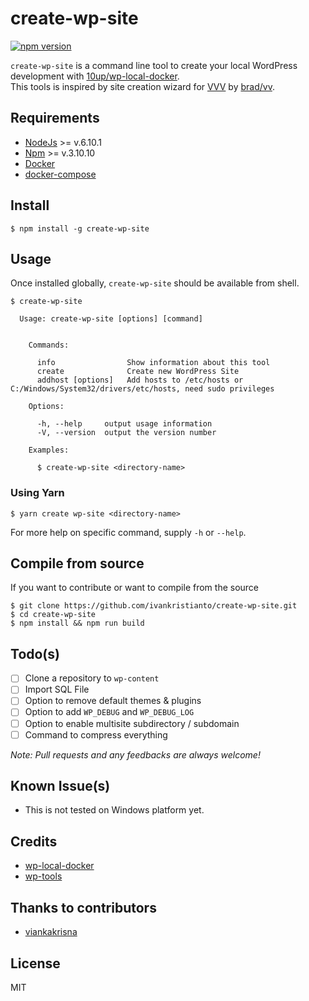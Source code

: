 create-wp-site
==============

[![npm version](https://img.shields.io/npm/v/create-wp-site.svg?style=flat)](https://www.npmjs.com/package/create-wp-site)

`create-wp-site` is a command line tool to create your local WordPress development 
with [10up/wp-local-docker](https://github.com/10up/wp-local-docker).  
This tools is inspired by site creation wizard for [VVV](https://github.com/Varying-Vagrant-Vagrants/VVV) by [brad/vv](https://github.com/bradp/vv).  

## Requirements

* [NodeJs](https://nodejs.org/en/) >= v.6.10.1
* [Npm](https://www.npmjs.com/) >= v.3.10.10
* [Docker](https://www.docker.com/)
* [docker-compose](https://docs.docker.com/compose/)


## Install

```
$ npm install -g create-wp-site
```

## Usage

Once installed globally, `create-wp-site` should be available from shell.

```
$ create-wp-site

  Usage: create-wp-site [options] [command]
  
  
    Commands:
  
      info                Show information about this tool
      create              Create new WordPress Site
      addhost [options]   Add hosts to /etc/hosts or C:/Windows/System32/drivers/etc/hosts, need sudo privileges
  
    Options:
  
      -h, --help     output usage information
      -V, --version  output the version number
  
    Examples:
  
      $ create-wp-site <directory-name>
```

### Using Yarn  
```
$ yarn create wp-site <directory-name>
```

For more help on specific command, supply `-h` or `--help`.

## Compile from source

If you want to contribute or want to compile from the source

```
$ git clone https://github.com/ivankristianto/create-wp-site.git
$ cd create-wp-site
$ npm install && npm run build
```

## Todo(s)

- [ ] Clone a repository to `wp-content` 
- [ ] Import SQL File
- [ ] Option to remove default themes & plugins
- [ ] Option to add `WP_DEBUG` and `WP_DEBUG_LOG`
- [ ] Option to enable multisite subdirectory / subdomain
- [ ] Command to compress everything 

*Note: Pull requests and any feedbacks are always welcome!*

## Known Issue(s)

- This is not tested on Windows platform yet.

## Credits

* [wp-local-docker](https://github.com/10up/wp-local-docker)
* [wp-tools](https://github.com/gedex/wp-tools)

## Thanks to contributors

- [viankakrisna](https://github.com/viankakrisna)

## License

MIT
